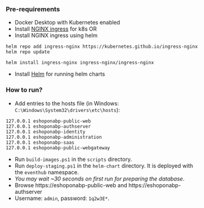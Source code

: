  ### Pre-requirements

* Docker Desktop with Kubernetes enabled
* Install [NGINX ingress](https://kubernetes.github.io/ingress-nginx/deploy/) for k8s
OR
* Install NGINX ingress using helm
```
helm repo add ingress-nginx https://kubernetes.github.io/ingress-nginx
helm repo update

helm install ingress-nginx ingress-nginx/ingress-nginx
```
* Install [Helm](https://helm.sh/docs/intro/install/) for running helm charts


### How to run?

* Add entries to the hosts file (in Windows: `C:\Windows\System32\drivers\etc\hosts`):

````
127.0.0.1 eshoponabp-public-web
127.0.0.1 eshoponabp-authserver
127.0.0.1 eshoponabp-identity
127.0.0.1 eshoponabp-administration
127.0.0.1 eshoponabp-saas
127.0.0.1 eshoponabp-public-webgateway
````

* Run `build-images.ps1` in the `scripts` directory.
* Run `deploy-staging.ps1` in the `helm-chart` directory. It is deployed with the `eventhub` namespace.
* *You may wait ~30 seconds on first run for preparing the database*.
* Browse https://eshoponabp-public-web and https://eshoponabp-authserver
* Username: `admin`, password: `1q2w3E*`.
